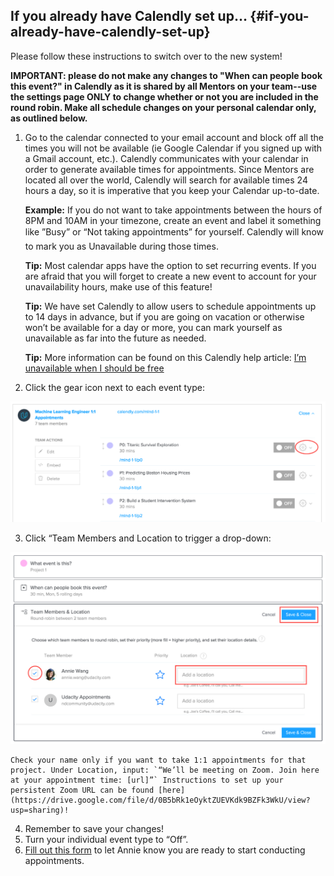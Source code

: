 ## If you already have Calendly set up… {#if-you-already-have-calendly-set-up}

Please follow these instructions to switch over to the new system!

**IMPORTANT: please do not make any changes to "When can people book this event?" in Calendly as it is shared by all Mentors on your team--use the settings page ONLY to change whether or not you are included in the round robin. Make all schedule changes on your personal calendar only, as outlined below.**

1. Go to the calendar connected to your email account and block off all the times you will not be available (ie Google Calendar if you signed up with a Gmail account, etc.). Calendly communicates with your calendar in order to generate available times for appointments. Since Mentors are located all over the world, Calendly will search for available times 24 hours a day, so it is imperative that you keep your Calendar up-to-date.

    **Example:** If you do not want to take appointments between the hours of 8PM and 10AM in your timezone, create an event and label it something like ”Busy” or “Not taking appointments” for yourself. Calendly will know to mark you as Unavailable during those times.

    **Tip:** Most calendar apps have the option to set recurring events. If you are afraid that you will forget to create a new event to account for your unavailability hours, make use of this feature!

    **Tip:** We have set Calendly to allow users to schedule appointments up to 14 days in advance, but if you are going on vacation or otherwise won’t be available for a day or more, you can mark yourself as unavailable as far into the future as needed.

    **Tip:** More information can be found on this Calendly help article: [I’m unavailable when I should be free](http://help.calendly.com/article/114-im-unavailable-when-i-should-be-free)

2.  Click the gear icon next to each event type:

![](calendly1.png)

3.  Click “Team Members and Location to trigger a drop-down:

![](calendly2.png)

    Check your name only if you want to take 1:1 appointments for that project. Under Location, input: `“We’ll be meeting on Zoom. Join here at your appointment time: [url]”` Instructions to set up your persistent Zoom URL can be found [here](https://drive.google.com/file/d/0B5bRk1eOyktZUEVKdk9BZFk3WkU/view?usp=sharing)!

4.  Remember to save your changes!
5.  Turn your individual event type to “Off”.
6.  [Fill out this form](https://goo.gl/forms/gh8QmVMB3rE1E7cD2) to let Annie know you are ready to start conducting appointments.